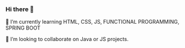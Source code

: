 ### Hi there 👋

<!--
🔭 I’m currently working on [SUDOKU APP](https://github.com/Mikadifo/Sudoku).
-->

🌱 I’m currently learning HTML, CSS, JS, FUNCTIONAL PROGRAMMING, SPRING BOOT

👯 I’m looking to collaborate on Java or JS projects.

<!--
**Mikadifo/Mikadifo** is a ✨ _special_ ✨ repository because its `README.md` (this file) appears on your GitHub profile.

Here are some ideas to get you started:

- 🔭 I’m currently working on ...
- 🌱 I’m currently learning ...
- 👯 I’m looking to collaborate on ...
- 🤔 I’m looking for help with ...
- 💬 Ask me about ...
- 📫 How to reach me: ...
- 😄 Pronouns: ...
- ⚡ Fun fact: ...
-->
